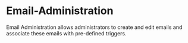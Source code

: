 # Email-Administration
Email Administration allows administrators to create and edit emails and associate these emails with pre-defined triggers.
